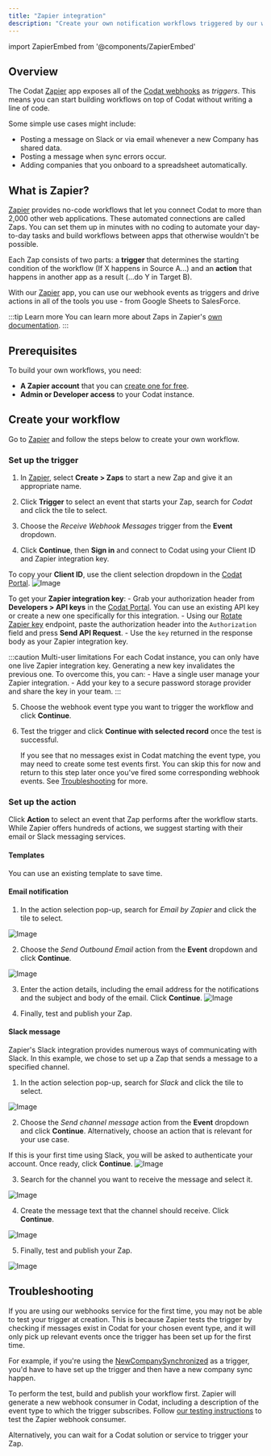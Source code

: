 ```yaml
---
title: "Zapier integration"
description: "Create your own notification workflows triggered by our webhooks"
---
```


import ZapierEmbed from '@components/ZapierEmbed'

## Overview

The Codat [Zapier](https://zapier.com/apps/Codat/integrations) app exposes all of the [Codat webhooks](/using-the-api/webhooks/event-types) as *triggers*. This means you can start building workflows on top of Codat without writing a line of code.

Some simple use cases might include:
- Posting a message on Slack or via email whenever a new Company has shared data.
- Posting a message when sync errors occur.
- Adding companies that you onboard to a spreadsheet automatically.

## What is Zapier?

[Zapier](https://zapier.com/apps/Codat/integrations) provides no-code workflows that let you connect Codat to more than 2,000 other web applications. These automated connections are called Zaps. You can set them up in minutes with no coding to automate your day-to-day tasks and build workflows between apps that otherwise wouldn't be possible.

Each Zap consists of two parts: a **trigger** that determines the starting condition of the workflow (If X happens in Source A...) and an **action** that happens in another app as a result (...do Y in Target B).

With our [Zapier](https://zapier.com/apps/Codat/integrations) app, you can use our webhook events as triggers and drive actions in all of the tools you use - from Google Sheets to SalesForce.

:::tip Learn more
You can learn more about Zaps in Zapier's [own documentation](https://zapier.com/apps/email/integrations/triggerapp?utm_source=codat-docs).
:::

## Prerequisites

To build your own workflows, you need:

- **A Zapier account** that you can [create one for free](https://zapier.com/sign-up).
- **Admin or Developer access** to your Codat instance.

## Create your workflow

Go to [Zapier](https://zapier.com/app/zaps) and follow the steps below to create your own workflow. 

### Set up the trigger

1. In [Zapier](https://zapier.com/app/zaps), select **Create > Zaps** to start a new Zap and give it an appropriate name.

2. Click **Trigger** to select an event that starts your Zap, search for _Codat_ and click the tile to select.

3. Choose the _Receive Webhook Messages_ trigger from the **Event** dropdown. 

4. Click **Continue**, then **Sign in** and connect to Codat using your Client ID and Zapier integration key.

  To copy your **Client ID**, use the client selection dropdown in the [Codat Portal](https://app.codat.io/).
  ![Image](/img/use-the-api/webhooks-zapier-integration-client-selector.png)

  To get your **Zapier integration key**:
    - Grab your authorization header from **Developers > API keys** in the [Codat Portal](https://app.codat.io/). You can use an existing API key or create a new one specifically for this integration.
    - Using our [Rotate Zapier key](https://docs.codat.io/platform-api#/operations/rotate-zapier-key) endpoint, paste the authorization header into the `Authorization` field and press **Send API Request**.
    - Use the `key` returned in the response body as your Zapier integration key.

  :::caution Multi-user limitations
  For each Codat instance, you can only have one live Zapier integration key. Generating a new key invalidates the previous one. To overcome this, you can: 
    - Have a single user manage your Zapier integration.
    - Add your key to a secure password storage provider and share the key in your team. 
  :::

5. Choose the webhook event type you want to trigger the workflow and click **Continue**.

6. Test the trigger and click **Continue with selected record** once the test is successful.
   
   If you see that no messages exist in Codat matching the event type, you may need to create some test events first. You can skip this for now and return to this step later once you've fired some corresponding webhook events. See [Troubleshooting](#troubleshooting) for more.

### Set up the action

Click **Action** to select an event that Zap performs after the workflow starts. While Zapier offers hundreds of actions, we suggest starting with their email or Slack messaging services.

#### Templates

You can use an existing template to save time.

<ZapierEmbed/>

#### Email notification

1. In the action selection pop-up, search for _Email by Zapier_ and click the tile to select.

  ![Image](/img/use-the-api/webhooks-zapier-integration-email-by-zapier.png)

2. Choose the _Send Outbound Email_ action from the **Event** dropdown and click **Continue**.

  ![Image](/img/use-the-api/webhooks-zapier-integration-send-outbound-email.png)

3. Enter the action details, including the email address for the notifications and the subject and body of the email. Click **Continue**.
  ![Image](/img/use-the-api/webhooks-zapier-integration-construct-email.png)

4. Finally, test and publish your Zap.

#### Slack message

Zapier's Slack integration provides numerous ways of communicating with Slack. In this example, we chose to set up a Zap that sends a message to a specified channel. 

1. In the action selection pop-up, search for _Slack_ and click the tile to select.

  ![Image](/img/use-the-api/webhooks-zapier-integration-slack.png)

2. Choose the _Send channel message_ action from the **Event** dropdown and click **Continue**. Alternatively, choose an action that is relevant for your use case.

  If this is your first time using Slack, you will be asked to authenticate your account. Once ready, click **Continue**. 
  ![Image](/img/use-the-api/webhooks-zapier-integration-slack-select-event.png)

3. Search for the channel you want to receive the message and select it.

  ![Image](/img/use-the-api/webhooks-zapier-integration-slack-select-channel.png)

4. Create the message text that the channel should receive. Click **Continue**.

  ![Image](/img/use-the-api/webhooks-zapier-integration-slack-construct-message.png)

5. Finally, test and publish your Zap.

  ![Image](/img/use-the-api/webhooks-zapier-integration-slack-published-message.png)

## Troubleshooting

If you are using our webhooks service for the first time, you may not be able to test your trigger at creation. This is because Zapier tests the trigger by checking if messages exist in Codat for your chosen event type, and it will only pick up relevant events once the trigger has been set up for the first time. 

For example, if you're using the [NewCompanySynchronized](/using-the-api/webhooks/event-types) as a trigger, you'd have to have set up the trigger and then have a new company sync happen.

To perform the test, build and publish your workflow first. Zapier will generate a new webhook consumer in Codat, including a description of the event type to which the trigger subscribes. Follow [our testing instructions](/using-the-api/webhooks/create-consumer#test-a-webhook-consumer) to test the Zapier webhook consumer.

Alternatively, you can wait for a Codat solution or service to trigger your Zap.
